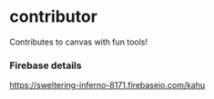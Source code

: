# contributor
Contributes to canvas with fun tools!

### Firebase details
https://sweltering-inferno-8171.firebaseio.com/kahu
